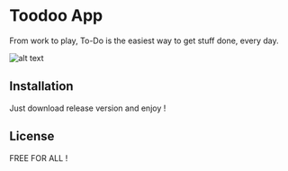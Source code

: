 # Toodoo App

From work to play, To-Do is the easiest way to get stuff done, every day.


![alt text](https://i.imgur.com/Ia21j6j.png "User Interface")


## Installation

Just download release version and enjoy !


## License

FREE FOR ALL !
